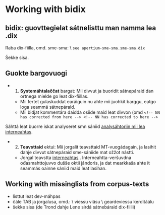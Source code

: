 #  Working with bidix

## bidix: guovttegielat sátnelisttu man namma lea .dix

Raba dix-fiilla, omd. sme-sma: \\
`see apertium-sme-sma.sme-sma.dix`

Šekke sisa.

## Guokte bargovuogi
* 1. **Systemáhtalaččat** bargat: Mii divvut ja buoridit sátnepáraid dan ortnega mielde go leat dix-fiillas.
    - Mii fertet gulaskuddat earáiguin nu ahte mii juohkit barggu, eatgo loga seammá sátnepáraid.
    - Mii bidjat kommentára daidda osiide maid leat divvon (omd
``` <!-- NN has corrected from here --> <!-- NN has corrected to here --> ```

Sáhttá leat buorre iskat analyseret smn sániid [analysáhtoriin mii lea interneahtas](http://giellatekno.uit.no/cgi/d-smn.sme.html).

* 2. **Teavsttaid** ektui: Mii jorgalit teavsttaid MT-vuogádagain, ja lasihit dahje divvut sátnepáraid sme-sániide mat ožžot nástti.
    - Jorgal teavstta [interneahtas](https://gtweb.uit.no/mt/testing/) . Interneahtta-veršuvdna ođasmahttojuvvo dušše oktii jándoris, ja dat mearkkaša ahte it seammás oainne  sániid maid leat lasihan.

##  Working with missinglists from corpus-texts
* listtut leat dev-máhpas
* čále TAB ja jorgalusa, omd.: \\
viessu   viäsu \\
geardeviessu  kerditáálu
* šekke sisa (de Trond dahje Lene sirdá sátnebáraid dix-fiilii)
